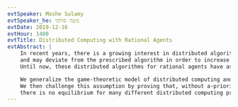 ```yaml
---
evtSpeaker: Moshe Sulamy
evtSpeaker_he: משה סולמי
evtDate: 2019-12-16
evtHour: 1400
evtTitle: Distributed Computing with Rational Agents
evtAbstract: |
    In recent years, there is a growing interest in distributed algorithms for networks in which the participants are not faulty but rational,
    and may deviate from the prescribed algorithm in order to increase their profit.
    Until now, these distributed algorithms for rational agents have assumed a-priori knowledge of the size of the network.

    We generalize the game-theoretic model of distributed computing and present basic building blocks that are in equilibrium, i.e., where no agent can profit by cheating.
    We then challenge this assumption by proving that, without a-priori knowledge of the network size,
    there is no equilibrium for many different distributed computing problems.
---
```

